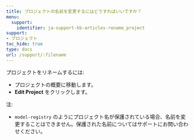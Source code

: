 ```yaml
---
title: プロジェクトの名前を変更するにはどうすればいいですか？
menu:
  support:
    identifier: ja-support-kb-articles-rename_project
support:
- プロジェクト
toc_hide: true
type: docs
url: /support/:filename
---
```


プロジェクトをリネームするには:

- プロジェクトの概要に移動します。
- **Edit Project** をクリックします。

注:

- `model-registry` のようにプロジェクト名が保護されている場合、名前を変更することはできません。保護された名前についてはサポートにお問い合わせください。
